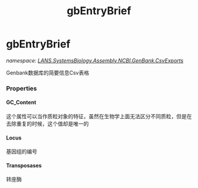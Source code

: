 ﻿---
title: gbEntryBrief
---

# gbEntryBrief
_namespace: [LANS.SystemsBiology.Assembly.NCBI.GenBank.CsvExports](N-LANS.SystemsBiology.Assembly.NCBI.GenBank.CsvExports.html)_

Genbank数据库的简要信息Csv表格



### Properties

#### GC_Content
这个属性可以当作质粒对象的特征，虽然在生物学上面无法区分不同质粒，但是在去除重复的时候，这个值却是唯一的
#### Locus
基因组的编号
#### Transposases
转座酶

